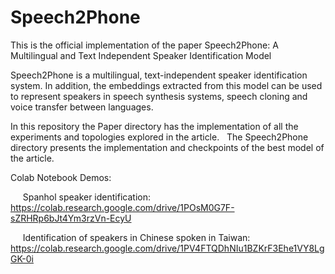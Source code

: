 # Speech2Phone
This is the official implementation of the  paper Speech2Phone: A Multilingual and Text Independent Speaker Identification Model

Speech2Phone is a multilingual, text-independent speaker identification system. In addition, the embeddings extracted from this model can be used to represent speakers in speech synthesis systems, speech cloning and voice transfer between languages.

In this repository the Paper directory has the implementation of all the experiments and topologies explored in the article.
  The Speech2Phone directory presents the implementation and checkpoints of the best model of the article.

Colab Notebook Demos:

     Spanhol speaker identification: https://colab.research.google.com/drive/1POsM0G7F-sZRHRp6bJt4Ym3rzVn-EcyU

     Identification of speakers in Chinese spoken in Taiwan: https://colab.research.google.com/drive/1PV4FTQDhNIu1BZKrF3Ehe1VY8LgGK-0i
